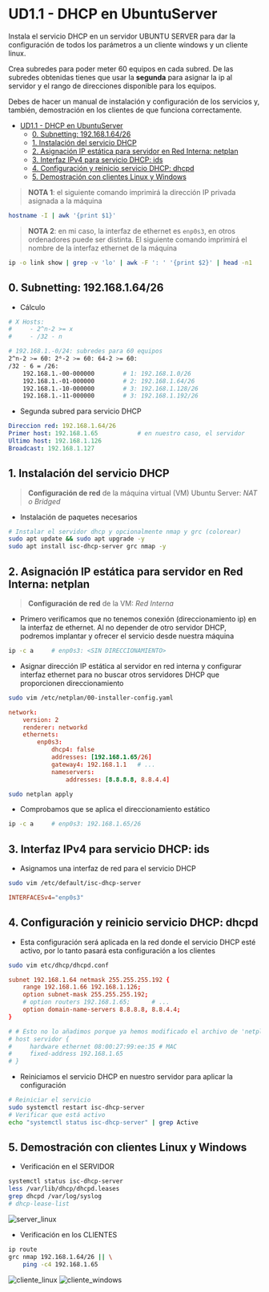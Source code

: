 # UD1.1 - DHCP en UbuntuServer

Instala el servicio DHCP en un servidor UBUNTU SERVER para dar la configuración de todos los parámetros a un cliente windows y un cliente linux.

Crea subredes para poder meter 60 equipos en cada subred. De las subredes obtenidas tienes que usar la **segunda** para asignar la ip al servidor y el rango de direcciones disponible para los equipos.

Debes de hacer un manual de instalación y configuración de los servicios y, también, demostración en los clientes de que funciona correctamente.

- [UD1.1 - DHCP en UbuntuServer](#ud11---dhcp-en-ubuntuserver)
  - [0. Subnetting: 192.168.1.64/26](#0-subnetting-19216816426)
  - [1. Instalación del servicio DHCP](#1-instalación-del-servicio-dhcp)
  - [2. Asignación IP estática para servidor en Red Interna: netplan](#2-asignación-ip-estática-para-servidor-en-red-interna-netplan)
  - [3. Interfaz IPv4 para servicio DHCP: ids](#3-interfaz-ipv4-para-servicio-dhcp-ids)
  - [4. Configuración y reinicio servicio DHCP: dhcpd](#4-configuración-y-reinicio-servicio-dhcp-dhcpd)
  - [5. Demostración con clientes Linux y Windows](#5-demostración-con-clientes-linux-y-windows)

> **NOTA 1**: el siguiente comando imprimirá la dirección IP privada asignada a la máquina

```bash
hostname -I | awk '{print $1}'
```
> **NOTA 2**: en mi caso, la interfaz de ethernet es `enp0s3`, en otros ordenadores puede ser distinta. El siguiente comando imprimirá el nombre de la interfaz ethernet de la máquina

```bash
ip -o link show | grep -v 'lo' | awk -F ': ' '{print $2}' | head -n1
```


## 0. Subnetting: 192.168.1.64/26

- Cálculo

```bash
# X Hosts:
#     - 2^n-2 >= x
#     - /32 - n

# 192.168.1.-0/24: subredes para 60 equipos
2^n-2 >= 60: 2⁶-2 >= 60: 64-2 >= 60:
/32 - 6 = /26:
    192.168.1.-00-000000        # 1: 192.168.1.0/26
    192.168.1.-01-000000        # 2: 192.168.1.64/26
    192.168.1.-10-000000        # 3: 192.168.1.128/26
    192.168.1.-11-000000        # 3: 192.168.1.192/26
```

- Segunda subred para servicio DHCP

```yaml
Direccion red: 192.168.1.64/26
Primer host: 192.168.1.65           # en nuestro caso, el servidor
Ultimo host: 192.168.1.126
Broadcast: 192.168.1.127
```

## 1. Instalación del servicio DHCP

> **Configuración de red** de la máquina virtual (VM) Ubuntu Server: *NAT o Bridged*

- Instalación de paquetes necesarios

```bash
# Instalar el servidor dhcp y opcionalmente nmap y grc (colorear)
sudo apt update && sudo apt upgrade -y
sudo apt install isc-dhcp-server grc nmap -y
```

## 2. Asignación IP estática para servidor en Red Interna: netplan

> **Configuración de red** de la VM: *Red Interna*

- Primero verificamos que no tenemos conexión (direccionamiento ip) en la interfaz de ethernet. Al no depender de otro servidor DHCP, podremos implantar y ofrecer el servicio desde nuestra máquina

```bash
ip -c a     # enp0s3: <SIN DIRECCIONAMIENTO>
```

- Asignar dirección IP estática al servidor en red interna y configurar interfaz ethernet para no buscar otros servidores DHCP que proporcionen direccionamiento

```bash
sudo vim /etc/netplan/00-installer-config.yaml
```

```conf
network:
    version: 2
    renderer: networkd
    ethernets:
        enp0s3:
            dhcp4: false
            addresses: [192.168.1.65/26]
            gateway4: 192.168.1.1   # ...
            nameservers:
                addresses: [8.8.8.8, 8.8.4.4]
```

```bash
sudo netplan apply
```

- Comprobamos que se aplica el direccionamiento estático

```bash
ip -c a     # enp0s3: 192.168.1.65/26
```

## 3. Interfaz IPv4 para servicio DHCP: ids

- Asignamos una interfaz de red para el servicio DHCP

```bash
sudo vim /etc/default/isc-dhcp-server
```
```conf
INTERFACESv4="enp0s3"
```

## 4. Configuración y reinicio servicio DHCP: dhcpd

- Esta configuración será aplicada en la red donde el servicio DHCP esté activo, por lo tanto pasará esta configuración a los clientes

```bash
sudo vim etc/dhcp/dhcpd.conf
```
```conf
subnet 192.168.1.64 netmask 255.255.255.192 {
    range 192.168.1.66 192.168.1.126;
    option subnet-mask 255.255.255.192;
    # option routers 192.168.1.65;      # ...
    option domain-name-servers 8.8.8.8, 8.8.4.4;
}

# # Esto no lo añadimos porque ya hemos modificado el archivo de 'netplan' con una IP estática para el servidor
# host servidor {
#     hardware ethernet 08:00:27:99:ee:35 # MAC
#     fixed-address 192.168.1.65
# }
```

- Reiniciamos el servicio DHCP en nuestro servidor para aplicar la configuración

```bash
# Reiniciar el servicio
sudo systemctl restart isc-dhcp-server
# Verificar que está activo
echo "systemctl status isc-dhcp-server" | grep Active
```

## 5. Demostración con clientes Linux y Windows

- Verificación en el SERVIDOR

```bash
systemctl status isc-dhcp-server
less /var/lib/dhcp/dhcpd.leases
grep dhcpd /var/log/syslog
# dhcp-lease-list
```

![server_linux](/tmp/img/redes-dhcp-server.png)

- Verificación en los CLIENTES

```bash
ip route
grc nmap 192.168.1.64/26 || \
    ping -c4 192.168.1.65
```

![cliente_linux](/tmp/img/redes-dhcp-cliente_linux.png)
![cliente_windows](/tmp/img/redes-dhcp-cliente_windows.png)
